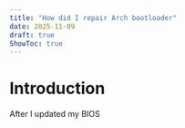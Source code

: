 ```yaml
---
title: "How did I repair Arch bootloader"
date: 2025-11-09
draft: true
ShowToc: true
---
```


# Introduction 
After I updated my BIOS 
